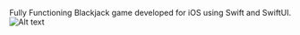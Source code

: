 Fully Functioning Blackjack game developed for iOS using Swift and SwiftUI.
![Alt text]([/relative/path/to/img.jpg?raw=true "Optional Title](https://github.com/zheensuseyi/BlackJack-iOS/tree/master/BlackJack-iOS-Screenshots/1)")

